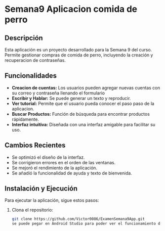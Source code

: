 ﻿# Semana9 Aplicacion comida de perro


## Descripción
Esta aplicación es un proyecto desarrollado para la Semana 9 del curso. Permite gestionar compras de comida de perro, incluyendo la creación y recuperacion de contraseñas.

## Funcionalidades
- **Creacion de cuentas:** Los usuarios pueden agregar nuevas cuentas con su correo y contraseña llenando el formulario
- **Escribir y Hablar:** Se puede generar un texto y reproducir.
- **Ver tutorial:** Permite que el usuario pueda conocer el paso paso de la aplicacion.
- **Buscar Productos:** Función de búsqueda para encontrar productos rápidamente.
- **Interfaz intuitiva:** Diseñada con una interfaz amigable para facilitar su uso.


## Cambios Recientes
- Se optimizó el diseño de la interfaz.
- Se corrigieron errores en el orden de las ventanas.
- Se mejoró el rendimiento de la aplicación.
- Se añadió la funcionalidad de ayuda y texto de bienvenida.

##  Instalación y Ejecución
Para ejecutar la aplicación, sigue estos pasos:

1. Clona el repositorio:
   ```bash
   git clone https://github.com/Victor0086/ExamenSemana9App.git
   se puede pegar en Android Studio para poder ver el funcionamiento de la aplicacion


 
